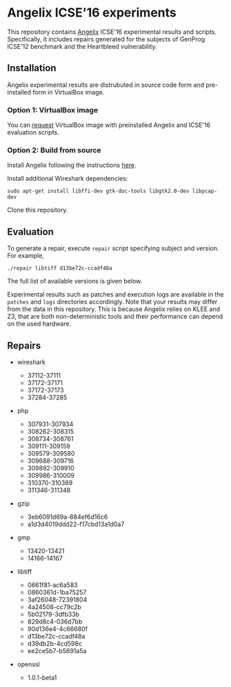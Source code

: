 # Angelix ICSE'16 experiments #

This repository contains [Angelix](https://github.com/mechtaev/angelix) ICSE'16 experimental results and scripts. Specifically, it includes repairs generated for the subjects of GenProg ICSE'12 benchmark and the Heartbleed vulnerability.

## Installation ##

Angelix experimental results are distrubuted in source code form and pre-installed form in VirtualBox image.

### Option 1: VirtualBox image ###

You can [request](https://docs.google.com/forms/d/1XoQ3AomEwd2hke7-ty8CDaQ_iH7TH3W5foO5BQWc-6o/viewform?usp=send_form) VirtualBox image with preinstalled Angelix and ICSE'16 evaluation scripts.

### Option 2: Build from source ###

Install Angelix following the instructions [here](https://github.com/mechtaev/angelix).

Install additional Wireshark dependencies:

    sudo apt-get install libffi-dev gtk-doc-tools libgtk2.0-dev libpcap-dev

Clone this repository.

## Evaluation ##

To generate a repair, execute `repair` script specifying subject and version. For example,

    ./repair libtiff d13be72c-ccadf48a
    
The full list of available versions is given below.

Experimental results such as patches and execution logs are available in the `patches` and `logs` directories accordingly. Note that your results may differ from the data in this repository. This is because Angelix relies on KLEE and Z3, that are both non-deterministic tools and their performance can depend on the used hardware.

## Repairs ##

* wireshark
  * 37112-37111
  * 37172-37171
  * 37172-37173
  * 37284-37285

* php
  * 307931-307934
  * 308262-308315
  * 308734-308761
  * 309111-309159
  * 309579-309580
  * 309688-309716
  * 309892-309910
  * 309986-310009
  * 310370-310389
  * 311346-311348

* gzip
  * 3eb6091d69a-884ef6d16c6
  * a1d3d4019ddd22-f17cbd13a1d0a7

* gmp
  * 13420-13421
  * 14166-14167

* libtiff
  * 0661f81-ac6a583
  * 0860361d-1ba75257
  * 3af26048-72391804
  * 4a24508-cc79c2b
  * 5b02179-3dfb33b
  * 829d8c4-036d7bb
  * 90d136e4-4c66680f
  * d13be72c-ccadf48a
  * d39db2b-4cd598c
  * ee2ce5b7-b5691a5a

* openssl
  * 1.0.1-beta1
